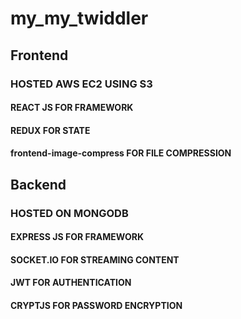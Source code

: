 # my_my_twiddler

## Frontend 
### HOSTED AWS EC2 USING S3
#### REACT JS FOR FRAMEWORK
#### REDUX FOR STATE
#### frontend-image-compress FOR FILE COMPRESSION

## Backend
### HOSTED ON MONGODB
#### EXPRESS JS FOR FRAMEWORK
#### SOCKET.IO FOR STREAMING CONTENT
#### JWT FOR AUTHENTICATION
#### CRYPTJS FOR PASSWORD ENCRYPTION